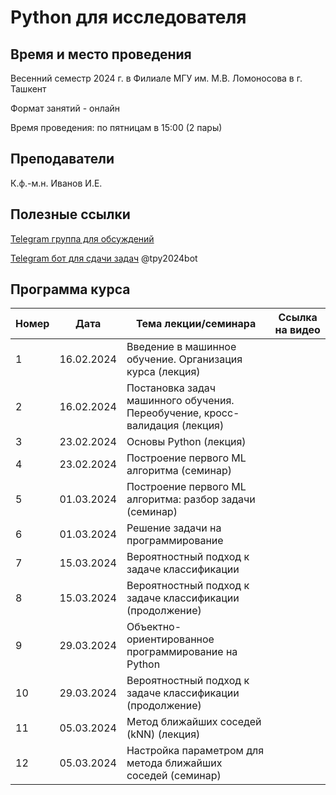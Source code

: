 # Python для исследователя

## Время и место проведения
Весенний семестр 2024 г. в Филиале МГУ им. М.В. Ломоносова в г. Ташкент

Формат занятий - онлайн

Время проведения: по пятницам в 15:00 (2 пары)

## Преподаватели
К.ф.-м.н. Иванов И.Е.

## Полезные ссылки
[Telegram группа для обсуждений](https://t.me/+LYQeNq5pF_wxN2Yy)

[Telegram бот для сдачи задач](t.me/tpy2024bot) @tpy2024bot

## <a name="program" /> Программа курса 
| Номер         | Дата         | Тема лекции/семинара                                  | Ссылка на видео |
| ------------- | -------------| -------------                                        |  -------------   |
| 1 |  16.02.2024   |  Введение в машинное обучение. Организация курса (лекция)                    |         |
| 2 |  16.02.2024   |  Постановка задач машинного обучения. Переобучение, кросс-валидация (лекция) |         |
| 3 |  23.02.2024   |  Основы Python (лекция)                                                      |         |
| 4 |  23.02.2024   |  Построение первого ML алгоритма (семинар)                                   |         |
| 5 |  01.03.2024   |  Построение первого ML алгоритма: разбор задачи (семинар)                    |         |
| 6 |  01.03.2024   |  Решение задачи на программирование                                          |         |
| 7 |  15.03.2024   |  Вероятностный подход к задаче классификации                                 |         |
| 8 |  15.03.2024   |  Вероятностный подход к задаче классификации (продолжение)                   |         |
| 9 |  29.03.2024   |  Объектно-ориентированное программирование на Python                         |         |
| 10|  29.03.2024   |  Вероятностный подход к задаче классификации (продолжение)                   |         |
| 11|  05.03.2024   |  Метод ближайших соседей (kNN)  (лекция)                                     |         |
| 12|  05.03.2024   |  Настройка параметром для метода ближайших соседей (семинар)                 |         |


